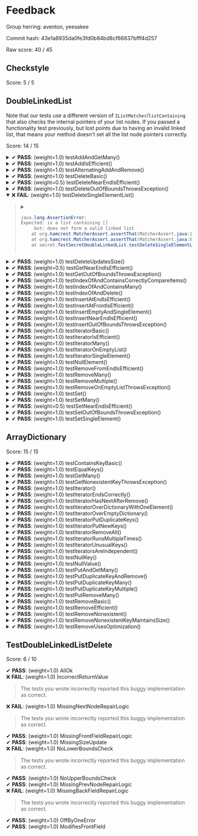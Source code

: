 # Feedback

Group herring: aventon, yeesakee

Commit hash: 43e1a8935da0fe3fd0b84bd8cf66837bfff4d257

Raw score: 40 / 45

## Checkstyle

Score: 5 / 5

## DoubleLinkedList

Note that our tests use a different version of `IListMatcher`/`listContaining` that also checks the
    internal pointers of your list nodes. If you passed a functionality test previously, but lost
    points due to having an invalid linked list, that means your method doesn't set all the list
    node pointers correctly.

Score: 14 / 15

<details>
<summary>✔ <b>PASS</b>: (weight=1.0) testAddAndGetMany()</summary>
</details>

<details>
<summary>✔ <b>PASS</b>: (weight=1.0) testAddIsEfficient()</summary>
</details>

<details>
<summary>✔ <b>PASS</b>: (weight=1.0) testAlternatingAddAndRemove()</summary>
</details>

<details>
<summary>✔ <b>PASS</b>: (weight=1.0) testDeleteBasic()</summary>
</details>

<details>
<summary>✔ <b>PASS</b>: (weight=0.5) testDeleteNearEndIsEfficient()</summary>
</details>

<details>
<summary>✔ <b>PASS</b>: (weight=1.0) testDeleteOutOfBoundsThrowsException()</summary>
</details>

<details open>
<summary>❌ <b>FAIL</b>: (weight=1.0) testDeleteSingleElementList()</summary>

> <details>
> <summary>
> 
> ``` java
> java.lang.AssertionError: 
> Expected: is a list containing []
>      but: does not form a valid linked list
>     at org.hamcrest.MatcherAssert.assertThat(MatcherAssert.java:18)
>     at org.hamcrest.MatcherAssert.assertThat(MatcherAssert.java:6)
>     at secret.TestSecretDoubleLinkedList.testDeleteSingleElementList(TestSecretDoubleLinkedList.java:51)
> ```
> </summary>
> 
> ``` java
>     at java.base/jdk.internal.reflect.NativeMethodAccessorImpl.invoke0(Native Method)
>     at java.base/jdk.internal.reflect.NativeMethodAccessorImpl.invoke(NativeMethodAccessorImpl.java:62)
>     at java.base/jdk.internal.reflect.DelegatingMethodAccessorImpl.invoke(DelegatingMethodAccessorImpl.java:43)
>     at java.base/java.lang.reflect.Method.invoke(Method.java:567)
>     at org.junit.platform.commons.util.ReflectionUtils.invokeMethod(ReflectionUtils.java:628)
>     at org.junit.jupiter.engine.execution.ExecutableInvoker.invoke(ExecutableInvoker.java:117)
>     at org.junit.jupiter.engine.descriptor.TestMethodTestDescriptor.lambda$invokeTestMethod$7(TestMethodTestDescriptor.java:184)
>     at org.junit.platform.engine.support.hierarchical.ThrowableCollector.execute(ThrowableCollector.java:73)
>     at org.junit.jupiter.engine.descriptor.TestMethodTestDescriptor.invokeTestMethod(TestMethodTestDescriptor.java:180)
>     at org.junit.jupiter.engine.descriptor.TestMethodTestDescriptor.execute(TestMethodTestDescriptor.java:127)
>     at org.junit.jupiter.engine.descriptor.TestMethodTestDescriptor.execute(TestMethodTestDescriptor.java:68)
>     at org.junit.platform.engine.support.hierarchical.NodeTestTask.lambda$executeRecursively$5(NodeTestTask.java:135)
>     at org.junit.platform.engine.support.hierarchical.ThrowableCollector.execute(ThrowableCollector.java:73)
>     at org.junit.platform.engine.support.hierarchical.NodeTestTask.lambda$executeRecursively$7(NodeTestTask.java:125)
>     at org.junit.platform.engine.support.hierarchical.Node.around(Node.java:135)
>     at org.junit.platform.engine.support.hierarchical.NodeTestTask.lambda$executeRecursively$8(NodeTestTask.java:123)
>     at org.junit.platform.engine.support.hierarchical.ThrowableCollector.execute(ThrowableCollector.java:73)
>     at org.junit.platform.engine.support.hierarchical.NodeTestTask.executeRecursively(NodeTestTask.java:122)
>     at org.junit.platform.engine.support.hierarchical.NodeTestTask.execute(NodeTestTask.java:80)
>     at java.base/java.util.ArrayList.forEach(ArrayList.java:1540)
>     at org.junit.platform.engine.support.hierarchical.SameThreadHierarchicalTestExecutorService.invokeAll(SameThreadHierarchicalTestExecutorService.java:38)
>     at org.junit.platform.engine.support.hierarchical.NodeTestTask.lambda$executeRecursively$5(NodeTestTask.java:139)
>     at org.junit.platform.engine.support.hierarchical.ThrowableCollector.execute(ThrowableCollector.java:73)
>     at org.junit.platform.engine.support.hierarchical.NodeTestTask.lambda$executeRecursively$7(NodeTestTask.java:125)
>     at org.junit.platform.engine.support.hierarchical.Node.around(Node.java:135)
>     at org.junit.platform.engine.support.hierarchical.NodeTestTask.lambda$executeRecursively$8(NodeTestTask.java:123)
>     at org.junit.platform.engine.support.hierarchical.ThrowableCollector.execute(ThrowableCollector.java:73)
>     at org.junit.platform.engine.support.hierarchical.NodeTestTask.executeRecursively(NodeTestTask.java:122)
>     at org.junit.platform.engine.support.hierarchical.NodeTestTask.execute(NodeTestTask.java:80)
>     at java.base/java.util.ArrayList.forEach(ArrayList.java:1540)
>     at org.junit.platform.engine.support.hierarchical.SameThreadHierarchicalTestExecutorService.invokeAll(SameThreadHierarchicalTestExecutorService.java:38)
>     at org.junit.platform.engine.support.hierarchical.NodeTestTask.lambda$executeRecursively$5(NodeTestTask.java:139)
>     at org.junit.platform.engine.support.hierarchical.ThrowableCollector.execute(ThrowableCollector.java:73)
>     at org.junit.platform.engine.support.hierarchical.NodeTestTask.lambda$executeRecursively$7(NodeTestTask.java:125)
>     at org.junit.platform.engine.support.hierarchical.Node.around(Node.java:135)
>     at org.junit.platform.engine.support.hierarchical.NodeTestTask.lambda$executeRecursively$8(NodeTestTask.java:123)
>     at org.junit.platform.engine.support.hierarchical.ThrowableCollector.execute(ThrowableCollector.java:73)
>     at org.junit.platform.engine.support.hierarchical.NodeTestTask.executeRecursively(NodeTestTask.java:122)
>     at org.junit.platform.engine.support.hierarchical.NodeTestTask.execute(NodeTestTask.java:80)
>     at org.junit.platform.engine.support.hierarchical.SameThreadHierarchicalTestExecutorService.submit(SameThreadHierarchicalTestExecutorService.java:32)
>     at org.junit.platform.engine.support.hierarchical.HierarchicalTestExecutor.execute(HierarchicalTestExecutor.java:57)
>     at org.junit.platform.engine.support.hierarchical.HierarchicalTestEngine.execute(HierarchicalTestEngine.java:51)
>     at org.junit.platform.launcher.core.DefaultLauncher.execute(DefaultLauncher.java:170)
>     at org.junit.platform.launcher.core.DefaultLauncher.execute(DefaultLauncher.java:154)
>     at org.junit.platform.launcher.core.DefaultLauncher.execute(DefaultLauncher.java:90)
>     at org.gradle.api.internal.tasks.testing.junitplatform.JUnitPlatformTestClassProcessor$CollectAllTestClassesExecutor.processAllTestClasses(JUnitPlatformTestClassProcessor.java:92)
>     at org.gradle.api.internal.tasks.testing.junitplatform.JUnitPlatformTestClassProcessor$CollectAllTestClassesExecutor.access$100(JUnitPlatformTestClassProcessor.java:77)
>     at org.gradle.api.internal.tasks.testing.junitplatform.JUnitPlatformTestClassProcessor.stop(JUnitPlatformTestClassProcessor.java:73)
>     at org.gradle.api.internal.tasks.testing.SuiteTestClassProcessor.stop(SuiteTestClassProcessor.java:61)
>     at java.base/jdk.internal.reflect.NativeMethodAccessorImpl.invoke0(Native Method)
>     at java.base/jdk.internal.reflect.NativeMethodAccessorImpl.invoke(NativeMethodAccessorImpl.java:62)
>     at java.base/jdk.internal.reflect.DelegatingMethodAccessorImpl.invoke(DelegatingMethodAccessorImpl.java:43)
>     at java.base/java.lang.reflect.Method.invoke(Method.java:567)
>     at org.gradle.internal.dispatch.ReflectionDispatch.dispatch(ReflectionDispatch.java:35)
>     at org.gradle.internal.dispatch.ReflectionDispatch.dispatch(ReflectionDispatch.java:24)
>     at org.gradle.internal.dispatch.ContextClassLoaderDispatch.dispatch(ContextClassLoaderDispatch.java:32)
>     at org.gradle.internal.dispatch.ProxyDispatchAdapter$DispatchingInvocationHandler.invoke(ProxyDispatchAdapter.java:93)
>     at com.sun.proxy.$Proxy2.stop(Unknown Source)
>     at org.gradle.api.internal.tasks.testing.worker.TestWorker.stop(TestWorker.java:131)
>     at java.base/jdk.internal.reflect.NativeMethodAccessorImpl.invoke0(Native Method)
>     at java.base/jdk.internal.reflect.NativeMethodAccessorImpl.invoke(NativeMethodAccessorImpl.java:62)
>     at java.base/jdk.internal.reflect.DelegatingMethodAccessorImpl.invoke(DelegatingMethodAccessorImpl.java:43)
>     at java.base/java.lang.reflect.Method.invoke(Method.java:567)
>     at org.gradle.internal.dispatch.ReflectionDispatch.dispatch(ReflectionDispatch.java:35)
>     at org.gradle.internal.dispatch.ReflectionDispatch.dispatch(ReflectionDispatch.java:24)
>     at org.gradle.internal.remote.internal.hub.MessageHubBackedObjectConnection$DispatchWrapper.dispatch(MessageHubBackedObjectConnection.java:155)
>     at org.gradle.internal.remote.internal.hub.MessageHubBackedObjectConnection$DispatchWrapper.dispatch(MessageHubBackedObjectConnection.java:137)
>     at org.gradle.internal.remote.internal.hub.MessageHub$Handler.run(MessageHub.java:404)
>     at org.gradle.internal.concurrent.ExecutorPolicy$CatchAndRecordFailures.onExecute(ExecutorPolicy.java:63)
>     at org.gradle.internal.concurrent.ManagedExecutorImpl$1.run(ManagedExecutorImpl.java:46)
>     at java.base/java.util.concurrent.ThreadPoolExecutor.runWorker(ThreadPoolExecutor.java:1128)
>     at java.base/java.util.concurrent.ThreadPoolExecutor$Worker.run(ThreadPoolExecutor.java:628)
>     at org.gradle.internal.concurrent.ThreadFactoryImpl$ManagedThreadRunnable.run(ThreadFactoryImpl.java:55)
>     at java.base/java.lang.Thread.run(Thread.java:835)
> ```
> </details>

</details>

<details>
<summary>✔ <b>PASS</b>: (weight=1.0) testDeleteUpdatesSize()</summary>
</details>

<details>
<summary>✔ <b>PASS</b>: (weight=0.5) testGetNearEndIsEfficient()</summary>
</details>

<details>
<summary>✔ <b>PASS</b>: (weight=1.0) testGetOutOfBoundsThrowsException()</summary>
</details>

<details>
<summary>✔ <b>PASS</b>: (weight=1.0) testIndexOfAndContainsCorrectlyCompareItems()</summary>
</details>

<details>
<summary>✔ <b>PASS</b>: (weight=1.0) testIndexOfAndContainsMany()</summary>
</details>

<details>
<summary>✔ <b>PASS</b>: (weight=1.0) testIndexOfAndDelete()</summary>
</details>

<details>
<summary>✔ <b>PASS</b>: (weight=1.0) testInsertAtEndIsEfficient()</summary>
</details>

<details>
<summary>✔ <b>PASS</b>: (weight=1.0) testInsertAtFrontIsEfficient()</summary>
</details>

<details>
<summary>✔ <b>PASS</b>: (weight=1.0) testInsertEmptyAndSingleElement()</summary>
</details>

<details>
<summary>✔ <b>PASS</b>: (weight=1.0) testInsertNearEndIsEfficient()</summary>
</details>

<details>
<summary>✔ <b>PASS</b>: (weight=1.0) testInsertOutOfBoundsThrowsException()</summary>
</details>

<details>
<summary>✔ <b>PASS</b>: (weight=1.0) testIteratorBasic()</summary>
</details>

<details>
<summary>✔ <b>PASS</b>: (weight=1.0) testIteratorIsEfficient()</summary>
</details>

<details>
<summary>✔ <b>PASS</b>: (weight=1.0) testIteratorMany()</summary>
</details>

<details>
<summary>✔ <b>PASS</b>: (weight=1.0) testIteratorOnEmptyList()</summary>
</details>

<details>
<summary>✔ <b>PASS</b>: (weight=1.0) testIteratorSingleElement()</summary>
</details>

<details>
<summary>✔ <b>PASS</b>: (weight=1.0) testNullElement()</summary>
</details>

<details>
<summary>✔ <b>PASS</b>: (weight=1.0) testRemoveFromEndIsEfficient()</summary>
</details>

<details>
<summary>✔ <b>PASS</b>: (weight=1.0) testRemoveMany()</summary>
</details>

<details>
<summary>✔ <b>PASS</b>: (weight=1.0) testRemoveMultiple()</summary>
</details>

<details>
<summary>✔ <b>PASS</b>: (weight=1.0) testRemoveOnEmptyListThrowsException()</summary>
</details>

<details>
<summary>✔ <b>PASS</b>: (weight=1.0) testSet()</summary>
</details>

<details>
<summary>✔ <b>PASS</b>: (weight=1.0) testSetMany()</summary>
</details>

<details>
<summary>✔ <b>PASS</b>: (weight=0.5) testSetNearEndIsEfficient()</summary>
</details>

<details>
<summary>✔ <b>PASS</b>: (weight=1.0) testSetOutOfBoundsThrowsException()</summary>
</details>

<details>
<summary>✔ <b>PASS</b>: (weight=1.0) testSetSingleElement()</summary>
</details>

## ArrayDictionary

Score: 15 / 15

<details>
<summary>✔ <b>PASS</b>: (weight=1.0) testContainsKeyBasic()</summary>
</details>

<details>
<summary>✔ <b>PASS</b>: (weight=1.0) testEqualKeys()</summary>
</details>

<details>
<summary>✔ <b>PASS</b>: (weight=1.0) testGetMany()</summary>
</details>

<details>
<summary>✔ <b>PASS</b>: (weight=1.0) testGetNonexistentKeyThrowsException()</summary>
</details>

<details>
<summary>✔ <b>PASS</b>: (weight=1.0) testIterator()</summary>
</details>

<details>
<summary>✔ <b>PASS</b>: (weight=1.0) testIteratorEndsCorrectly()</summary>
</details>

<details>
<summary>✔ <b>PASS</b>: (weight=1.0) testIteratorHasNextAfterRemove()</summary>
</details>

<details>
<summary>✔ <b>PASS</b>: (weight=1.0) testIteratorOverDictionaryWithOneElement()</summary>
</details>

<details>
<summary>✔ <b>PASS</b>: (weight=1.0) testIteratorOverEmptyDictionary()</summary>
</details>

<details>
<summary>✔ <b>PASS</b>: (weight=1.0) testIteratorPutDuplicateKeys()</summary>
</details>

<details>
<summary>✔ <b>PASS</b>: (weight=1.0) testIteratorPutNewKeys()</summary>
</details>

<details>
<summary>✔ <b>PASS</b>: (weight=1.0) testIteratorRemoveAll()</summary>
</details>

<details>
<summary>✔ <b>PASS</b>: (weight=1.0) testIteratorRunsMultipleTimes()</summary>
</details>

<details>
<summary>✔ <b>PASS</b>: (weight=1.0) testIteratorUnusualKeys()</summary>
</details>

<details>
<summary>✔ <b>PASS</b>: (weight=1.0) testIteratorsAreIndependent()</summary>
</details>

<details>
<summary>✔ <b>PASS</b>: (weight=1.0) testNullKey()</summary>
</details>

<details>
<summary>✔ <b>PASS</b>: (weight=1.0) testNullValue()</summary>
</details>

<details>
<summary>✔ <b>PASS</b>: (weight=1.0) testPutAndGetMany()</summary>
</details>

<details>
<summary>✔ <b>PASS</b>: (weight=1.0) testPutDuplicateKeyAndRemove()</summary>
</details>

<details>
<summary>✔ <b>PASS</b>: (weight=1.0) testPutDuplicateKeyMany()</summary>
</details>

<details>
<summary>✔ <b>PASS</b>: (weight=1.0) testPutDuplicateKeyMultiple()</summary>
</details>

<details>
<summary>✔ <b>PASS</b>: (weight=1.0) testPutRemoveMany()</summary>
</details>

<details>
<summary>✔ <b>PASS</b>: (weight=1.0) testRemoveBasic()</summary>
</details>

<details>
<summary>✔ <b>PASS</b>: (weight=1.0) testRemoveEfficient()</summary>
</details>

<details>
<summary>✔ <b>PASS</b>: (weight=1.0) testRemoveNonexistent()</summary>
</details>

<details>
<summary>✔ <b>PASS</b>: (weight=1.0) testRemoveNonexistentKeyMaintainsSize()</summary>
</details>

<details>
<summary>✔ <b>PASS</b>: (weight=1.0) testRemoveUsesOptimization()</summary>
</details>

## TestDoubleLinkedListDelete

Score: 6 / 10

✔ <b>PASS</b>: (weight=1.0) AllOk  
❌ <b>FAIL</b>: (weight=1.0) IncorrectReturnValue  
> The tests you wrote incorrectly reported this buggy implementation as correct.

❌ <b>FAIL</b>: (weight=1.0) MissingNextNodeRepairLogic  
> The tests you wrote incorrectly reported this buggy implementation as correct.

✔ <b>PASS</b>: (weight=1.0) MissingFrontFieldRepairLogic  
✔ <b>PASS</b>: (weight=1.0) MissingSizeUpdate  
❌ <b>FAIL</b>: (weight=1.0) NoLowerBoundsCheck  
> The tests you wrote incorrectly reported this buggy implementation as correct.

✔ <b>PASS</b>: (weight=1.0) NoUpperBoundsCheck  
✔ <b>PASS</b>: (weight=1.0) MissingPrevNodeRepairLogic  
❌ <b>FAIL</b>: (weight=1.0) MissingBackFieldRepairLogic  
> The tests you wrote incorrectly reported this buggy implementation as correct.

✔ <b>PASS</b>: (weight=1.0) OffByOneError  
✔ <b>PASS</b>: (weight=1.0) ModifiesFrontField  
